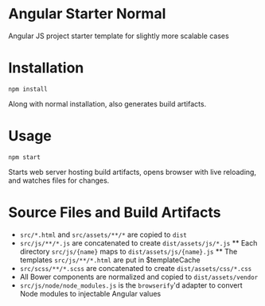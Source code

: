 # Angular Starter Normal

Angular JS project starter template for slightly more scalable cases

# Installation

`npm install`

Along with normal installation, also generates build artifacts.

# Usage

`npm start`

Starts web server hosting build artifacts, opens browser with live reloading, and watches files for changes.

# Source Files and Build Artifacts

* `src/*.html` and `src/assets/**/*` are copied to `dist`
* `src/js/**/*.js` are concatenated to create `dist/assets/js/*.js`
** Each directory `src/js/{name}` maps to `dist/assets/js/{name}.js`
** The templates `src/js/**/*.html` are put in $templateCache
* `src/scss/**/*.scss` are concatenated to create `dist/assets/css/*.css`
* All Bower components are normalized and copied to `dist/assets/vendor`
* `src/js/node/node_modules.js` is the `browserify`'d adapter to convert Node modules to injectable Angular values

